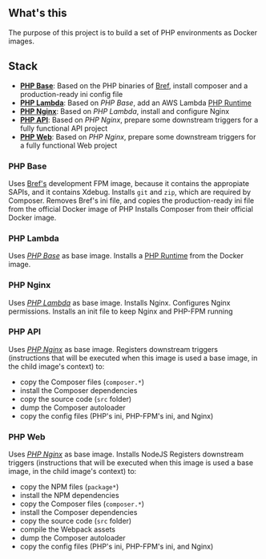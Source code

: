 ## What's this
The purpose of this project is to build a set of PHP environments as Docker images.

## Stack
- [**PHP Base**](#php-base): Based on the PHP binaries of [Bref](http://bref.sh/), install composer and a production-ready ini config file
- [**PHP Lambda**](#php-lambda): Based on *PHP Base*, add an AWS Lambda [PHP Runtime](https://github.com/gbmcarlos/php-runtime)
- [**PHP Nginx**](#php-nginx): Based on *PHP Lambda*, install and configure Nginx
- [**PHP API**](#php-api): Based on *PHP Nginx*, prepare some downstream triggers for a fully functional API project
- [**PHP Web**](#php-web): Based on *PHP Nginx*, prepare some downstream triggers for a fully functional Web project

### PHP Base
Uses [Bref's](http://bref.sh/) development FPM image, because it contains the appropiate SAPIs, and it contains Xdebug.
Installs `git` and `zip`, which are required by Composer. 
Removes Bref's ini file, and copies the production-ready ini file from the official Docker image of PHP
Installs Composer from their official Docker image.

### PHP Lambda
Uses [*PHP Base*](#php-base) as base image.
Installs a [PHP Runtime](https://github.com/gbmcarlos/php-runtime) from the Docker image.

### PHP Nginx
Uses [*PHP Lambda*](#php-lambda) as base image.
Installs Nginx.
Configures Nginx permissions.
Installs an init file to keep Nginx and PHP-FPM running

### PHP API
Uses [*PHP Nginx*](#php-nginx) as base image.
Registers downstream triggers (instructions that will be executed when this image is used a base image, in the child image's context) to:
- copy the Composer files (`composer.*`)
- install the Composer dependencies
- copy the source code (`src` folder)
- dump the Composer autoloader
- copy the config files (PHP's ini, PHP-FPM's ini, and Nginx)

### PHP Web
Uses [*PHP Nginx*](#php-nginx) as base image.
Installs NodeJS
Registers downstream triggers (instructions that will be executed when this image is used a base image, in the child image's context) to:
- copy the NPM files (`package*`)
- install the NPM dependencies
- copy the Composer files (`composer.*`)
- install the Composer dependencies
- copy the source code (`src` folder)
- compile the Webpack assets
- dump the Composer autoloader
- copy the config files (PHP's ini, PHP-FPM's ini, and Nginx)
